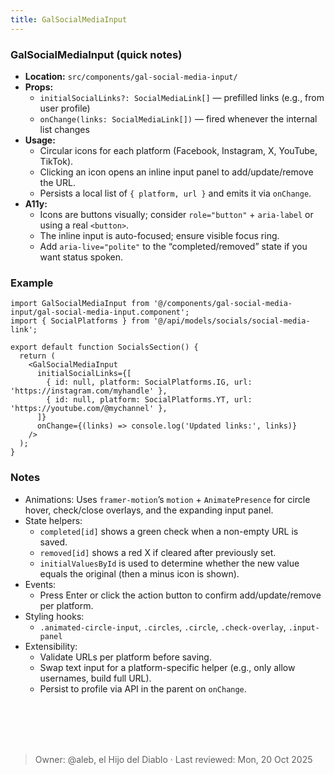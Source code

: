```yaml
---
title: GalSocialMediaInput
---
```


### GalSocialMediaInput (quick notes)
- **Location:** `src/components/gal-social-media-input/`
- **Props:**
  - `initialSocialLinks?: SocialMediaLink[]` — prefilled links (e.g., from user profile)
  - `onChange(links: SocialMediaLink[])` — fired whenever the internal list changes
- **Usage:**
  - Circular icons for each platform (Facebook, Instagram, X, YouTube, TikTok).
  - Clicking an icon opens an inline input panel to add/update/remove the URL.
  - Persists a local list of `{ platform, url }` and emits it via `onChange`.
- **A11y:**
  - Icons are buttons visually; consider `role="button"` + `aria-label` or using a real `<button>`.
  - The inline input is auto-focused; ensure visible focus ring.
  - Add `aria-live="polite"` to the “completed/removed” state if you want status spoken.

### Example
```tsx
import GalSocialMediaInput from '@/components/gal-social-media-input/gal-social-media-input.component';
import { SocialPlatforms } from '@/api/models/socials/social-media-link';

export default function SocialsSection() {
  return (
    <GalSocialMediaInput
      initialSocialLinks={[
        { id: null, platform: SocialPlatforms.IG, url: 'https://instagram.com/myhandle' },
        { id: null, platform: SocialPlatforms.YT, url: 'https://youtube.com/@mychannel' },
      ]}
      onChange={(links) => console.log('Updated links:', links)}
    />
  );
}
```


### Notes
- Animations: Uses `framer-motion`’s `motion` + `AnimatePresence` for circle hover, check/close overlays, and the expanding input panel.
- State helpers:
    - `completed[id]` shows a green check when a non-empty URL is saved.
    - `removed[id]` shows a red X if cleared after previously set.
    - `initialValuesById` is used to determine whether the new value equals the original (then a minus icon is shown).
- Events:
    - Press Enter or click the action button to confirm add/update/remove per platform.
- Styling hooks:
    - `.animated-circle-input`, `.circles`, `.circle`, `.check-overlay`, `.input-panel`
- Extensibility:
    - Validate URLs per platform before saving.
    - Swap text input for a platform-specific helper (e.g., only allow usernames, build full URL).
    - Persist to profile via API in the parent on `onChange`.

<br></br>
<br></br>
> Owner: @aleb, el Hijo del Diablo · Last reviewed: Mon, 20 Oct 2025